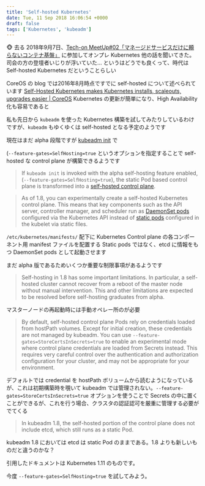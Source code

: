 ```yaml
---
title: 'Self-hosted Kubernetes'
date: Tue, 11 Sep 2018 16:06:54 +0000
draft: false
tags: ['Kubernetes', 'kubeadm']
---
```


🐵 去る 2018年9月7日、[Tech-on MeetUp#02「マネージドサービスだけに頼らないコンテナ基盤」](https://techplay.jp/event/689676) に参加してオンプレ Kubernetes 他の話を聞いてきた。司会の方の登壇者いじりが浮いていた… というはどうでも良くって、時代は Self-hosted Kubernetes だということらしい

CoreOS の blog では2016年8月時点ですでに self-hosted について述べられています [Self-Hosted Kubernetes makes Kubernetes installs, scaleouts, upgrades easier | CoreOS](https://coreos.com/blog/self-hosted-kubernetes.html) Kubernetes の更新が簡単になり、High Availability 化も容易であると

私も先日から `kubeadm` を使った Kubernetes 構築を試してみたりしているわけですが、`kubeadm` もゆくゆくは self-hosted となる予定のようです

現在はまだ alpha 段階ですが [kubeadm init](https://kubernetes.io/docs/reference/setup-tools/kubeadm/kubeadm-init/) で

(`--feature-gates=SelfHosting=true` というオプションを指定することで self-hosted な control plane が構築できるようです

> If `kubeadm init` is invoked with the alpha self-hosting feature enabled, (`--feature-gates=SelfHosting=true`), the static Pod based control plane is transformed into a [self-hosted control plane](https://kubernetes.io/docs/reference/setup-tools/kubeadm/kubeadm-init/#self-hosting).

> As of 1.8, you can experimentally create a self-hosted Kubernetes control plane. This means that key components such as the API server, controller manager, and scheduler run as [DaemonSet pods](https://kubernetes.io/docs/concepts/workloads/controllers/daemonset/) configured via the Kubernetes API instead of [static pods](https://kubernetes.io/docs/tasks/administer-cluster/static-pod/) configured in the kubelet via static files.

`/etc/kubernetes/manifests/` 配下に Kubernetes Control plane の各コンポーネント用 manifest ファイルを配置する Static pods ではなく、etcd に情報をもつ DaemonSet pods として起動させます

まだ alpha 版であるためいくつか重要な制限事項があるようです

> Self-hosting in 1.8 has some important limitations. In particular, a self-hosted cluster cannot recover from a reboot of the master node without manual intervention. This and other limitations are expected to be resolved before self-hosting graduates from alpha.

マスターノードの再起動時には手動オペレー所のが必要

> By default, self-hosted control plane Pods rely on credentials loaded from hostPath volumes. Except for initial creation, these credentials are not managed by kubeadm. You can use `--feature-gates=StoreCertsInSecrets=true` to enable an experimental mode where control plane credentials are loaded from Secrets instead. This requires very careful control over the authentication and authorization configuration for your cluster, and may not be appropriate for your environment.

デフォルトでは credential を hostPath ボリュームから読むようになっているが、これは初期構築時を覗いて kubeadm では管理されない。`--feature-gates=StoreCertsInSecrets=true` オプションを使うことで Secrets の中に置くことができるが、これを行う場合、クラスタの認証認可を厳重に管理する必要がでてくる

> In kubeadm 1.8, the self-hosted portion of the control plane does not include etcd, which still runs as a static Pod.

kubeadm 1.8 においては etcd は static Pod のままである。1.8 よりも新しいものだと違うのかな？

引用したドキュメントは Kubernetes 1.11 のものです。

今度 `--feature-gates=SelfHosting=true` を試してみよう。
